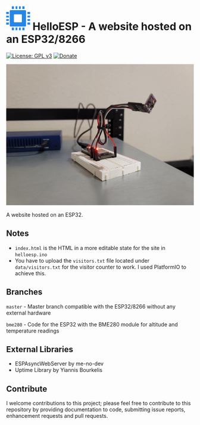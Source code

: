 # <img src="https://github.com/Tech1k/helloesp/blob/master/images/helloesp-favicon.png" alt="HelloESP" width="64"/> HelloESP - A website hosted on an ESP32/8266
[![License: GPL v3](https://img.shields.io/badge/License-GPLv3-blue.svg)](https://www.gnu.org/licenses/gpl-3.0)
[![Donate](https://img.shields.io/badge/Support%20me-Donate-blue)](https://kk.dev/donate)

<img src="https://github.com/Tech1k/helloesp/blob/master/images/esp32-webserver.jpg" alt="ESP32 Webserver" max-width="100%"/>

A website hosted on an ESP32.


## Notes
- ``index.html`` is the HTML in a more editable state for the site in ``helloesp.ino``
- You have to upload the ``visitors.txt`` file located under ``data/visitors.txt`` for the visitor counter to work. I used PlatformIO to achieve this.


## Branches
``master`` - Master branch compatible with the ESP32/8266 without any external hardware

``bme280`` - Code for the ESP32 with the BME280 module for altitude and temperature readings


## External Libraries
- ESPAsyncWebServer by me-no-dev
- Uptime Library by Yiannis Bourkelis


## Contribute
I welcome contributions to this project; please feel free to contribute to this repository by providing documentation to code, submitting issue reports, enhancement requests and pull requests.
